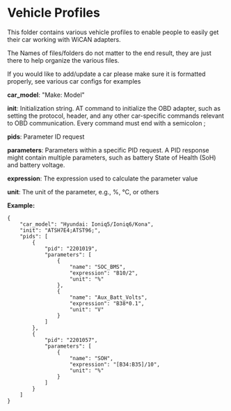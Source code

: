 # Vehicle Profiles

This folder contains various vehicle profiles to enable people to easily get their car working with WiCAN adapters.

The Names of files/folders do not matter to the end result, they are just there to help organize the various files.

If you would like to add/update a car please make sure it is formatted properly, see various car configs for examples

**car_model**: "Make: Model"

**init**: Initialization string. AT command to initialize the OBD adapter, such as setting the protocol, header, and any other car-specific commands relevant to OBD communication. Every command must end with a semicolon ;

**pids**: Parameter ID request


**parameters**: Parameters within a specific PID request. A PID response might contain multiple parameters, such as battery State of Health (SoH) and battery voltage.

**expression**: The expression used to calculate the parameter value

**unit**: The unit of the parameter, e.g., %, °C, or others

**Example:**
```
{
    "car_model": "Hyundai: Ioniq5/Ioniq6/Kona",
    "init": "ATSH7E4;ATST96;",
    "pids": [
        {
            "pid": "2201019",
            "parameters": [
                {
                    "name": "SOC_BMS",
                    "expression": "B10/2",
                    "unit": "%"
                },
                {
                    "name": "Aux_Batt_Volts",
                    "expression": "B38*0.1",
                    "unit": "V"
                }
            ]
        },
        {
            "pid": "2201057",
            "parameters": [
                {
                    "name": "SOH",
                    "expression": "[B34:B35]/10",
                    "unit": "%"
                }
            ]
        }
    ]
}

```
